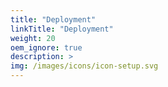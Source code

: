 ```yaml
---
title: "Deployment"
linkTitle: "Deployment"
weight: 20
oem_ignore: true
description: >
img: /images/icons/icon-setup.svg
---
```



